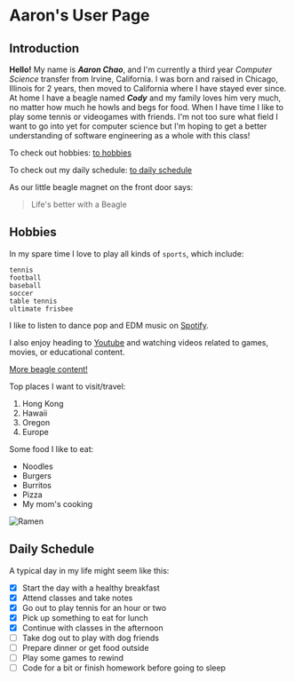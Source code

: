 # Aaron's User Page

## **Introduction**

**Hello!** My name is ***Aaron Chao***, and I'm currently a third year *Computer Science* transfer from Irvine, California. I was born and raised in Chicago, Illinois for 2 years, then moved to California where I have stayed ever since. At home I have a beagle named ***Cody*** and my family loves him very much, no matter how much he howls and begs for food. When I have time I like to play some tennis or videogames with friends. I'm not too sure what field I want to go into yet for computer science but I'm hoping to get a better understanding of software engineering as a whole with this class!

To check out hobbies:
[to hobbies](#hobbies)

To check out my daily schedule:
[to daily schedule](#daily-schedule)

As our little beagle magnet on the front door says:
> Life's better with a Beagle

## **Hobbies**

In my spare time I love to play all kinds of `sports`, which include:
```
tennis
football
baseball
soccer
table tennis
ultimate frisbee
```

I like to listen to dance pop and EDM music on [Spotify](https://spotify.com).

I also enjoy heading to [Youtube](https://youtube.com) and watching videos related to games, movies, or educational content.

[More beagle content!](beagle.md)

Top places I want to visit/travel:
1. Hong Kong
2. Hawaii
3. Oregon
4. Europe

Some food I like to eat:
- Noodles
- Burgers   
- Burritos
- Pizza
- My mom's cooking

![Ramen](https://content.hy-vee.com/remote.axd/3f4c2184e060ce99111b-f8c0985c8cb63a71df5cb7fd729edcab.ssl.cf2.rackcdn.com/media/15684/ramenbowls.jpg?v=1&mode=crop&width=800&height=640&upscale=false)

## **Daily Schedule**

A typical day in my life might seem like this:
- [X] Start the day with a healthy breakfast
- [X] Attend classes and take notes
- [X] Go out to play tennis for an hour or two
- [X] Pick up something to eat for lunch
- [X] Continue with classes in the afternoon
- [ ] Take dog out to play with dog friends
- [ ] Prepare dinner or get food outside
- [ ] Play some games to rewind
- [ ] Code for a bit or finish homework before going to sleep